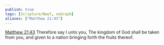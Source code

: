 ```yaml
---
publish: true
tags: [Scripture/NewT, noGraph]
aliases: ["Matthew 21:43"]
---
```

[Matthew 21:43](https://churchofjesuschrist.org/study/scriptures/nt/matt/21?lang=eng&id=p43#p43) Therefore say I unto you, The kingdom of God shall be taken from you, and given to a nation bringing forth the fruits thereof.
